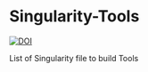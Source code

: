# Singularity-Tools
[![DOI](https://zenodo.org/badge/270368691.svg)](https://zenodo.org/badge/latestdoi/270368691)

List of Singularity file to build Tools
